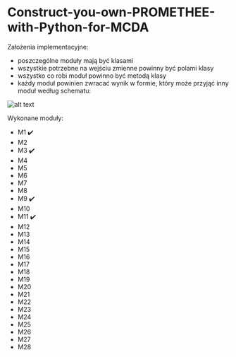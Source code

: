 # Construct-you-own-PROMETHEE-with-Python-for-MCDA
Założenia implementacyjne:
- poszczególne moduły mają być klasami
- wszystkie potrzebne na wejściu zmienne powinny być polami klasy
- wszystko co robi moduł powinno być metodą klasy
- każdy moduł powinien zwracać wynik w formie, który może przyjąć inny moduł według schematu:

![alt text](https://github.com/WAndraszyk/Construct-your-own-PROMETHEE-with-Python-for-MCDA/blob/main/schemat.png "Schemat modułów")

Wykonane moduły:
- M1  :heavy_check_mark:
- M2
- M3  :heavy_check_mark:
- M4
- M5
- M6
- M7
- M8
- M9  :heavy_check_mark:
- M10
- M11 :heavy_check_mark:
- M12
- M13
- M14
- M15
- M16
- M17
- M18
- M19
- M20
- M21
- M22
- M23
- M24
- M25
- M26
- M27
- M28
